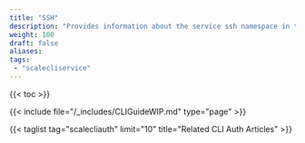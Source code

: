 ```yaml
---
title: "SSH"
description: "Provides information about the service ssh namespace in the TrueNAS CLI. Includes command syntax and common commands."
weight: 100
draft: false
aliases:
tags:
 - "scalecliservice"
---
```


{{< toc >}}

{{< include file="/_includes/CLIGuideWIP.md" type="page" >}}

{{< taglist tag="scalecliauth" limit="10" title="Related CLI Auth Articles" >}}
